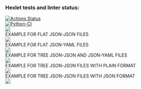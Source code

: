### Hexlet tests and linter status:
[![Actions Status](https://github.com/Kerantor/python-project-lvl2/workflows/hexlet-check/badge.svg)](https://github.com/Kerantor/python-project-lvl2/actions)<br>
[![Python-CI](https://github.com/Kerantor/python-project-lvl2/actions/workflows/python-package.yml/badge.svg)](https://github.com/Kerantor/python-project-lvl2/actions/workflows/python-package.yml)<br>
<a href="https://codeclimate.com/github/Kerantor/python-project-lvl2/test_coverage"><img src="https://api.codeclimate.com/v1/badges/3f90647bbae94c6612a5/test_coverage" /></a>
<br>EXAMPLE FOR FLAT JSON-JSON FILES</br>
<a href="https://asciinema.org/a/cfdA3274oGl15Yuamc7noy6oJ" target="_blank"><img src="https://asciinema.org/a/cfdA3274oGl15Yuamc7noy6oJ.svg" /></a>
<br>EXAMPLE FOR FLAT JSON-YAML FILES</br>
<a href="https://asciinema.org/a/ONYWMN1JrmsP0zUqzG8xz3F4P" target="_blank"><img src="https://asciinema.org/a/ONYWMN1JrmsP0zUqzG8xz3F4P.svg" /></a>
<br>EXAMPLE FOR TREE JSON-JSON AND JSON-YAML FILES</br>
<a href="https://asciinema.org/a/J6xznCyL33ikaVvuGOt3noAF2" target="_blank"><img src="https://asciinema.org/a/J6xznCyL33ikaVvuGOt3noAF2.svg" /></a>
<br>EXAMPLE FOR TREE JSON-JSON FILES WITH PLAIN FORMAT</br>
<a href="https://asciinema.org/a/7yCKhRaAdbwKbdayfuPEH2WoD" target="_blank"><img src="https://asciinema.org/a/7yCKhRaAdbwKbdayfuPEH2WoD.svg" /></a>
<br>EXAMPLE FOR TREE JSON-JSON FILES WITH JSON FORMAT</br>
<a href="https://asciinema.org/a/CvIs3JPxGLjGEycBIuhViTL0f" target="_blank"><img src="https://asciinema.org/a/CvIs3JPxGLjGEycBIuhViTL0f.svg" /></a>
